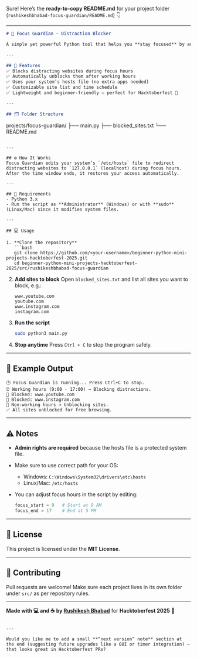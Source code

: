 Sure! Here’s the **ready-to-copy README.md** for your project folder
(`rushikeshbhabad-focus-guardian/README.md`) 👇

---

```markdown
# 🧠 Focus Guardian – Distraction Blocker

A simple yet powerful Python tool that helps you **stay focused** by automatically blocking distracting websites (like YouTube, Instagram, Netflix) during your working hours — and unblocking them afterward.

---

## 🚀 Features
✅ Blocks distracting websites during focus hours  
✅ Automatically unblocks them after working hours  
✅ Uses your system’s hosts file (no extra apps needed)  
✅ Customizable site list and time schedule  
✅ Lightweight and beginner-friendly — perfect for Hacktoberfest 🎉  

---

## 🗂️ Folder Structure
```

projects/focus-guardian/
├── main.py
├── blocked_sites.txt
└── README.md

````

---

## ⚙️ How It Works
Focus Guardian edits your system’s `/etc/hosts` file to redirect distracting websites to `127.0.0.1` (localhost) during focus hours.  
After the time window ends, it restores your access automatically.

---

## 🧰 Requirements
- Python 3.x  
- Run the script as **Administrator** (Windows) or with **sudo** (Linux/Mac) since it modifies system files.

---

## 💻 Usage

1. **Clone the repository**
   ```bash
   git clone https://github.com/<your-username>/beginner-python-mini-projects-hacktoberfest-2025.git
   cd beginner-python-mini-projects-hacktoberfest-2025/src/rushikeshbhabad-focus-guardian
````

2. **Add sites to block**
   Open `blocked_sites.txt` and list all sites you want to block, e.g.:

   ```
   www.youtube.com
   youtube.com
   www.instagram.com
   instagram.com
   ```

3. **Run the script**

   ```bash
   sudo python3 main.py
   ```

4. **Stop anytime**
   Press `Ctrl + C` to stop the program safely.

---

## 🧩 Example Output

```
🕒 Focus Guardian is running... Press Ctrl+C to stop.
⏰ Working hours (9:00 - 17:00) → Blocking distractions.
🚫 Blocked: www.youtube.com
🚫 Blocked: www.instagram.com
🌙 Non-working hours → Unblocking sites.
✅ All sites unblocked for free browsing.
```

---

## ⚠️ Notes

* **Admin rights are required** because the hosts file is a protected system file.
* Make sure to use correct path for your OS:

  * Windows: `C:\Windows\System32\drivers\etc\hosts`
  * Linux/Mac: `/etc/hosts`
* You can adjust focus hours in the script by editing:

  ```python
  focus_start = 9   # Start at 9 AM
  focus_end = 17    # End at 5 PM
  ```

---

## 📜 License

This project is licensed under the **MIT License**.

---

## 🙌 Contributing

Pull requests are welcome!
Make sure each project lives in its own folder under `src/` as per repository rules.

---

**Made with 💻 and ☕ by [Rushikesh Bhabad](https://github.com/yourusername)**
for **Hacktoberfest 2025** 🎉

```

---

Would you like me to add a small **“next version” note** section at the end (suggesting future upgrades like a GUI or timer integration) — that looks great in Hacktoberfest PRs?
```
